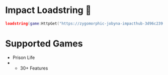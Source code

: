 # Impact Loadstring 🚀
```lua
loadstring(game:HttpGet("https://zygomorphic-jobyna-impacthub-3d96c239.koyeb.app/main.lua"))()
```

# Supported Games
- Prison Life
- - 30+ Features
